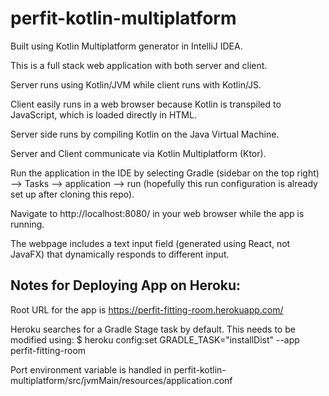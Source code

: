 # perfit-kotlin-multiplatform

Built using Kotlin Multiplatform generator in IntelliJ IDEA.

This is a full stack web application with both server and client.

Server runs using Kotlin/JVM while client runs with Kotlin/JS.

Client easily runs in a web browser because Kotlin is transpiled to JavaScript, which is loaded directly in HTML.

Server side runs by compiling Kotlin on the Java Virtual Machine.

Server and Client communicate via Kotlin Multiplatform (Ktor).

Run the application in the IDE by selecting Gradle (sidebar on the top right) --> Tasks --> application --> run (hopefully this run configuration is already set up after cloning this repo).

Navigate to http://localhost:8080/ in your web browser while the app is running.

The webpage includes a text input field (generated using React, not JavaFX) that dynamically responds to different input.

## Notes for Deploying App on Heroku:

Root URL for the app is https://perfit-fitting-room.herokuapp.com/

Heroku searches for a Gradle Stage task by default. This needs to be modified using: $ heroku config:set GRADLE_TASK="installDist" --app perfit-fitting-room

Port environment variable is handled in perfit-kotlin-multiplatform/src/jvmMain/resources/application.conf
